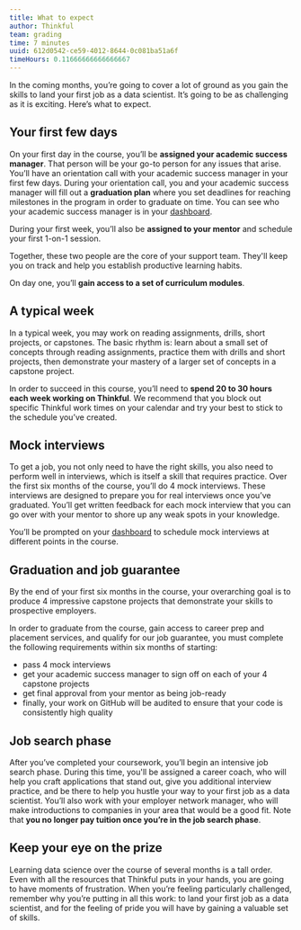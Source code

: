 ```yaml
---
title: What to expect
author: Thinkful
team: grading
time: 7 minutes
uuid: 612d0542-ce59-4012-8644-0c081ba51a6f
timeHours: 0.11666666666666667
---
```


In the coming months, you’re going to cover a lot of ground as you gain the skills to land your first job as a data scientist. It’s going to be as challenging as it is exciting. Here’s what to expect.

## Your first few days

On your first day in the course, you’ll be **assigned your academic success manager**. That person will be your go-to person for any issues that arise. You’ll have an orientation call with your academic success manager in your first few days. During your orientation call, you and your academic success manager will fill out a **graduation plan** where you set deadlines for reaching milestones in the program in order to graduate on time. You can see who your academic success manager is in your [dashboard](https://dashboard.thinkful.com/). 

During your first week, you’ll also be **assigned to your mentor** and schedule your first 1-on-1 session.

Together, these two people are the core of your support team. They'll keep you on track and help you establish productive learning habits.

On day one, you’ll **gain access to a set of curriculum modules**. 

## A typical week

In a typical week, you may work on reading assignments, drills, short projects, or capstones. The basic rhythm is: learn about a small set of concepts through reading assignments, practice them with drills and short projects, then demonstrate your mastery of a larger set of concepts in a capstone project.

In order to succeed in this course, you’ll need to **spend 20 to 30 hours each week working on Thinkful**. We recommend that you block out specific Thinkful work times on your calendar and try your best to stick to the schedule you’ve created.


## Mock interviews

To get a job, you not only need to have the right skills, you also need to perform well in interviews, which is itself a skill that requires practice. Over the first six months of the course, you’ll do 4 mock interviews. These interviews are designed to prepare you for real interviews once you’ve graduated. You’ll get written feedback for each mock interview that you can go over with your mentor to shore up any weak spots in your knowledge.

You’ll be prompted on your [dashboard](https://dashboard.thinkful.com/) to schedule mock interviews at different points in the course. 

## Graduation and job guarantee

By the end of your first six months in the course, your overarching goal is to produce 4 impressive capstone projects that demonstrate your skills to prospective employers.

In order to graduate from the course, gain access to career prep and placement services, and qualify for our job guarantee, you must complete the following requirements within six months of starting:

* pass 4 mock interviews
* get your academic success manager to sign off on each of your 4 capstone projects
* get final approval from your mentor as being job-ready
* finally, your work on GitHub will be audited to ensure that your code is consistently high quality


## Job search phase

After you’ve completed your coursework, you’ll begin an intensive job search phase. During this time, you'll be assigned a career coach, who will help you craft applications that stand out, give you additional interview practice, and be there to help you hustle your way to your first job as a data scientist. You’ll also work with your employer network manager, who will make introductions to companies in your area that would be a good fit. Note that **you no longer pay tuition once you’re in the job search phase**.

## Keep your eye on the prize

Learning data science over the course of several months is a tall order. Even with all the resources that Thinkful puts in your hands, you are going to have moments of frustration. When you’re feeling particularly challenged, remember why you’re putting in all this work: to land your first job as a data scientist, and for the feeling of pride you will have by gaining a valuable set of skills.
